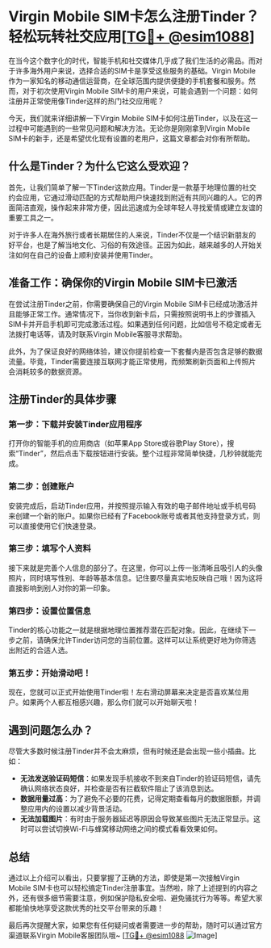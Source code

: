 # Virgin Mobile SIM卡怎么注册Tinder？轻松玩转社交应用[[TG💪+ @esim1088](https://t.me/s/esim1088)]

在当今这个数字化的时代，智能手机和社交媒体几乎成了我们生活的必需品。而对于许多海外用户来说，选择合适的SIM卡是享受这些服务的基础。Virgin Mobile作为一家知名的移动通信运营商，在全球范围内提供便捷的手机套餐和服务。然而，对于初次使用Virgin Mobile SIM卡的用户来说，可能会遇到一个问题：如何注册并正常使用像Tinder这样的热门社交应用呢？

今天，我们就来详细讲解一下Virgin Mobile SIM卡如何注册Tinder，以及在这一过程中可能遇到的一些常见问题和解决方法。无论你是刚刚拿到Virgin Mobile SIM卡的新手，还是希望优化现有设置的老用户，这篇文章都会对你有所帮助。

## 什么是Tinder？为什么它这么受欢迎？

首先，让我们简单了解一下Tinder这款应用。Tinder是一款基于地理位置的社交约会应用，它通过滑动匹配的方式帮助用户快速找到附近有共同兴趣的人。它的界面简洁直观，操作起来非常方便，因此迅速成为全球年轻人寻找爱情或建立友谊的重要工具之一。

对于许多人在海外旅行或者长期居住的人来说，Tinder不仅是一个结识新朋友的好平台，也是了解当地文化、习俗的有效途径。正因为如此，越来越多的人开始关注如何在自己的设备上顺利安装并使用Tinder。

## 准备工作：确保你的Virgin Mobile SIM卡已激活

在尝试注册Tinder之前，你需要确保自己的Virgin Mobile SIM卡已经成功激活并且能够正常工作。通常情况下，当你收到新卡后，只需按照说明书上的步骤插入SIM卡并开启手机即可完成激活过程。如果遇到任何问题，比如信号不稳定或者无法拨打电话等，请及时联系Virgin Mobile客服寻求帮助。

此外，为了保证良好的网络体验，建议你提前检查一下套餐内是否包含足够的数据流量。毕竟，Tinder需要连接互联网才能正常使用，而频繁刷新页面和上传照片会消耗较多的数据资源。

## 注册Tinder的具体步骤

### 第一步：下载并安装Tinder应用程序
打开你的智能手机的应用商店（如苹果App Store或谷歌Play Store），搜索“Tinder”，然后点击下载按钮进行安装。整个过程非常简单快捷，几秒钟就能完成。

### 第二步：创建账户
安装完成后，启动Tinder应用，并按照提示输入有效的电子邮件地址或手机号码来创建一个新的账户。如果你已经有了Facebook账号或者其他支持登录方式，则可以直接使用它们快速登录。

### 第三步：填写个人资料
接下来就是完善个人信息的部分了。在这里，你可以上传一张清晰且吸引人的头像照片，同时填写性别、年龄等基本信息。记住要尽量真实地反映自己哦！因为这将直接影响到别人对你的第一印象。

### 第四步：设置位置信息
Tinder的核心功能之一就是根据地理位置推荐潜在匹配对象。因此，在继续下一步之前，请确保允许Tinder访问您的当前位置。这样可以让系统更好地为你筛选出附近的合适人选。

### 第五步：开始滑动吧！
现在，您就可以正式开始使用Tinder啦！左右滑动屏幕来决定是否喜欢某位用户。如果两个人都互相感兴趣，那么你们就可以开始聊天啦！

## 遇到问题怎么办？

尽管大多数时候注册Tinder并不会太麻烦，但有时候还是会出现一些小插曲。比如：

- **无法发送验证码短信**：如果发现手机接收不到来自Tinder的验证码短信，请先确认网络状态良好，并检查是否有拦截软件阻止了该消息到达。
- **数据用量过高**：为了避免不必要的花费，记得定期查看每月的数据限额，并调整应用内的设置以减少背景活动。
- **无法加载图片**：有时由于服务器延迟等原因会导致某些图片无法正常显示。这时可以尝试切换Wi-Fi与蜂窝移动网络之间的模式看看效果如何。

## 总结

通过以上介绍可以看出，只要掌握了正确的方法，即使是第一次接触Virgin Mobile SIM卡也可以轻松搞定Tinder注册事宜。当然啦，除了上述提到的内容之外，还有很多细节需要注意，例如保护隐私安全啦、避免骚扰行为等等。希望大家都能愉快地享受这款优秀的社交平台带来的乐趣！

最后再次提醒大家，如果您有任何疑问或者需要进一步的帮助，随时可以通过官方渠道联系Virgin Mobile客服团队哦~ [[TG💪+ @esim1088](https://t.me/s/esim1088) ![Image](https://i.postimg.cc/4NQfJmqS/Snipaste-2025-05-13-00-14-12.png)]